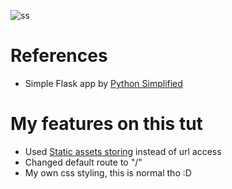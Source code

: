 ![ss](/assets/img/deno.png)

# References
- Simple Flask app by [Python Simplified](youtube.com/watch?v=6plVs_ytIH8)

# My features on this tut
- Used [Static assets storing](https://www.codegrepper.com/code-examples/python/flask+static+images) instead of url access
- Changed default route to "/"
- My own css styling, this is normal tho :D 
